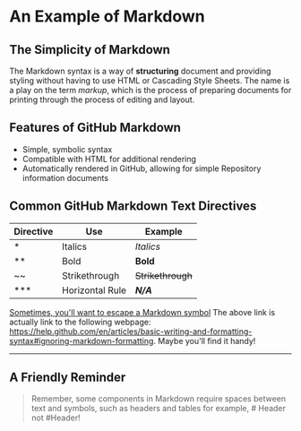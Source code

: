 ﻿# An Example of Markdown
## The Simplicity of Markdown

The Markdown syntax is a way of **structuring** document and providing styling without having to use HTML or Cascading Style Sheets. The name is a play on the term *markup*, which is the process of preparing documents for printing through the process of editing and layout.

## Features of GitHub Markdown
- Simple, symbolic syntax
- Compatible with HTML for additional rendering
- Automatically rendered in GitHub, allowing for simple Repository information documents

## Common GitHub Markdown Text Directives
|Directive | Use | Example|
|---|---|---|
|*|Italics|*Italics*|
|**|Bold|**Bold**|
|~~|Strikethrough|~~Strikethrough~~|
|***|Horizontal Rule|***N/A***|
[Sometimes, you'll want to escape a Markdown symbol](https://help.github.com/en/articles/basic-writing-and-formatting-syntax#ignoring-markdown-formatting)
The above link is actually link to the following webpage: https://help.github.com/en/articles/basic-writing-and-formatting-syntax#ignoring-markdown-formatting. Maybe you'll find it handy!

---

## A Friendly Reminder
> Remember, some components in Markdown require spaces between text and symbols, such as headers and tables for example, # Header not #Header!
